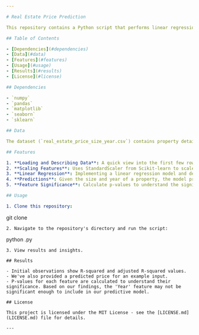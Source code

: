 ```yaml
---

# Real Estate Price Prediction

This repository contains a Python script that performs linear regression on real estate data to predict property prices based on their size and construction year. We also examine the significance of each feature in predicting the property prices.

## Table of Contents

- [Dependencies](#dependencies)
- [Data](#data)
- [Features](#features)
- [Usage](#usage)
- [Results](#results)
- [License](#license)

## Dependencies

- `numpy`
- `pandas`
- `matplotlib`
- `seaborn`
- `sklearn`

## Data

The dataset (`real_estate_price_size_year.csv`) contains property details, including their size in square feet and the year of construction.

## Features

1. **Loading and Describing Data**: A quick view into the first few rows of the dataset and its descriptive statistics.
2. **Scaling Features**: Uses StandardScaler from Scikit-learn to scale the features.
3. **Linear Regression**: Implementing a linear regression model and determining coefficients.
4. **Predictions**: Given the size and year of a property, the model predicts its price.
5. **Feature Significance**: Calculate p-values to understand the significance of each feature.

## Usage

1. Clone this repository:
   ```
   git clone <repository-link>
   ```
2. Navigate to the repository's directory and run the script:
   ```
   python <script-name>.py
   ```
3. View results and insights.

## Results

- Initial observations show R-squared and adjusted R-squared values.
- We've also provided a predicted price for an example input.
- P-values for each feature are calculated to understand their significance. Based on our findings, the 'Year' feature may not be significant enough to include in our predictive model.

## License

This project is licensed under the MIT License - see the [LICENSE.md](LICENSE.md) file for details.

---
```

